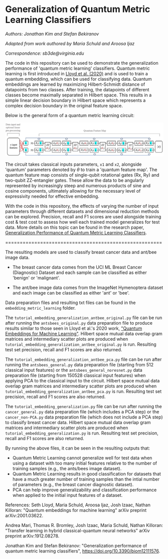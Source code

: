 # Generalization of Quantum Metric Learning Classifiers

_Authors: Jonathan Kim and Stefan Bekiranov_

_Adapted from work authored by Maria Schuld and Aroosa Ijaz_

_Correspondence: sb3de@virginia.edu_

The code in this repository can be used to demonstrate the generalization performance of 'quantum metric learning' classifiers.
Quantum metric learning is first introduced in [Lloyd et al. (2020)](https://arxiv.org/abs/2001.03622) 
and is used to train a quantum embedding, which can be used for classifying data. Quantum embeddings are learned by maximizing 
Hilbert-Schmidt distance of datapoints from two classes. After training, 
the datapoints of different classes become maximally separated in Hilbert 
space. This results in a simple linear decision boundary in Hilbert space 
which represents a complex decision boundary in the original feature space.

Below is the general form of a quantum metric learning circuit:

![](embedding_metric_learning/classification.png)

The circuit takes classical inputs parameters, ``x1`` and  ``x2``, alongside 'quantum' parameters denoted by $\theta$ to train a 'quantum feature map'. The quantum feature map consists of single-qubit rotational gates (Rx, Ry) and two-qubit ZZ-entangler gates. These allow the data to be angularly represented by increasingly steep and numerous products of sine and cosine components, ultimately allowing for the necessary level of expressivity needed for effective embedding.

With the code in this repository, the effects of varying the number of input parameters through different datasets and dimensional reduction methods can be explored. Precision, recall and F1 scores are used alongside training cost & test cost to assess how well each trained model generalizes for test data. More details on this topic can be found in the research paper, [Generalization Performance of Quantum Metric Learning Classifiers](https://doi.org/10.3390/biom12111576). 

======================================================

The resulting models are used to classify breast cancer data and ant/bee image data.

- The breast cancer data comes from the UCI ML Breast Cancer (Diagnostic) Dataset and each sample can be classified as either 'benign' or 'malignant'.

- The ant/bee image data comes from the ImageNet Hymenoptera dataset and each image can be classified as either 'ant' or 'bee'.

Data preparation files and resulting txt files can be found in the ``embedding_metric_learning`` folder.

The ``tutorial_embedding_generalization_antbee_original.py`` file can be run after running the ``antsbees_original.py`` data preparation file to produce results similar to those seen in Lloyd et al.'s 2020 work, ["Quantum Embeddings for Machine Learning"](https://arxiv.org/abs/2001.03622). Hilbert space mutual data overlap gram matrices and intermediary scatter plots are produced when ``tutorial_embedding_generalization_antbee_original.py`` is run. Resulting test set precision, recall and F1 scores are also returned.

The ``tutorial_embedding_generalization_antbee_pca.py`` file can be run after running the ``antsbees_general.py`` data preparation file (starting from 512 classical input features) or the ``antsbees_general_noresnet.py`` data preparation file (starting from 150528 classical input features) when applying PCA to the classical input to the circuit. Hilbert space mutual data overlap gram matrices and intermediary scatter plots are produced when ``tutorial_embedding_generalization_antbee_pca.py`` is run. Resulting test set precision, recall and F1 scores are also returned.

The ``tutorial_embedding_generalization.py`` file can be run after running the ``cancer_general.py`` data preparation file (which includes a PCA step) or the ``cancer_non-PCA.py`` data preparation file (which does not include a PCA step) to classify breast cancer data. Hilbert space mutual data overlap gram matrices and intermediary scatter plots are produced when ``tutorial_embedding_generalization.py`` is run. Resulting test set precision, recall and F1 scores are also returned.

By running the above files, it can be seen in the resulting outputs that:
- Quantum Metric Learning cannot generalize well for test data when using a dataset with too many initial features relative to the number of training samples (e.g., the ants/bees image dataset).
- Quantum Metric Learning results in good classification for datasets that have a much greater number of training samples than the intial number of parameters (e.g., the breast cancer diagnostic dataset).
- PCA can help improve generalizability and classification performance when applied to the initial input features of a dataset.

References:
Seth Lloyd, Maria Schuld, Aroosa Ijaz, Josh Izaac, Nathan Killoran: "Quantum embeddings for machine learning" 
arXiv preprint arXiv:2001.03622.

Andrea Mari, Thomas R. Bromley, Josh Izaac, Maria Schuld, Nathan Killoran: "Transfer learning 
in hybrid classical-quantum neural networks" arXiv preprint arXiv:1912.08278.

Jonathan Kim and Stefan Bekiranov: "Generalization performance of quantum metric learning classifiers", 
https://doi.org/10.3390/biom12111576.
